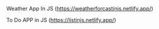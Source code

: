 Weather App In JS (https://weatherforcastinjs.netlify.app/)

To Do APP in JS (https://listinjs.netlify.app/)
